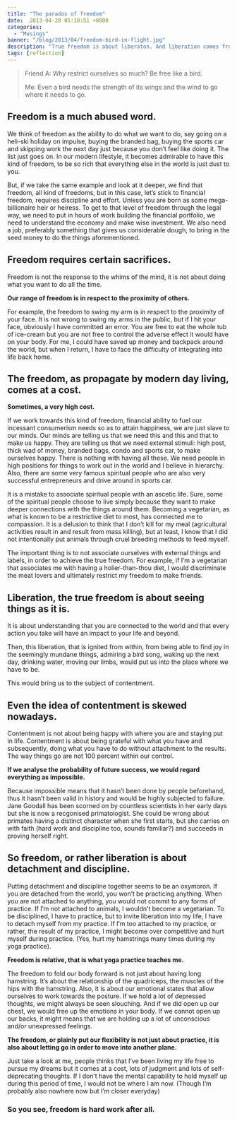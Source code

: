 ```yaml
---
title: "The paradox of freedom"
date:  2013-04-28 05:10:51 +0800
categories:
  - "Musings"
banner: "/blog/2013/04/freedom-bird-in-flight.jpg"
description: "True freedom is about liberaton. And liberation comes from discipline."
tags: [reflection]
---
```

<blockquote>
Friend A: Why restrict ourselves so much? Be free like a bird. <br/>

Me: Even a bird needs the strength of its wings and the wind to go where it needs to go.
</blockquote>

## Freedom is a much abused word.

We think of freedom as the ability to do what we want to do, say going on a heli-ski holiday on impulse, buying the branded bag, buying the sports car and skipping work the next day just because you don’t feel like doing it. The list just goes on. In our modern lifestyle, it becomes admirable to have this kind of freedom, to be so rich that everything else in the world is just dust to you.

But, if we take the same example and look at it deeper, we find that freedom, all kind of freedoms, but in this case, let’s stick to financial freedom, requires discipline and effort. Unless you are born as some mega-billionaire heir or heiress. To get to that level of freedom through the legal way, we need to put in hours of work building the financial portfolio, we need to understand the economy and make wise investment. We also need a job, preferably something that gives us considerable dough, to bring in the seed money to do the things aforementioned.

## Freedom requires certain sacrifices.

Freedom is not the response to the whims of the mind, it is not about doing what you want to do all the time.

**Our range of freedom is in respect to the proximity of others.**

For example, the freedom to swing my arm is in respect to the proximity of your face. It is not wrong to swing my arms in the public, but if I hit your face, obviously I have committed an error. You are free to eat the whole tub of ice-cream but you are not free to control the adverse effect it would have on your body. For me, I could have saved up money and backpack around the world, but when I return, I have to face the difficulty of integrating into life back home.

## The freedom, as propagate by modern day living, comes at a cost.

**Sometimes, a very high cost.**

If we work towards this kind of freedom, financial ability to fuel our incessant consumerism needs so as to attain happiness, we are just slave to our minds. Our minds are telling us that we need this and this and that to make us happy. They are telling us that we need external stimuli: high post, thick wad of money, branded bags, condo and sports car, to make ourselves happy. There is nothing with having all these. We need people in high positions for things to work out in the world and I believe in hierarchy. Also, there are some very famous spiritual people who are also very successful entrepreneurs and drive around in sports car.

It is a mistake to associate spiritual people with an ascetic life. Sure, some of the spiritual people choose to live simply because they want to make deeper connections with the things around them. Becoming a vegetarian, as what is known to be a restrictive diet to most, has connected me to compassion. It is a delusion to think that I don’t kill for my meal (agricultural activities result in and result from mass killing), but at least, I know that I did not intentionally put animals through cruel breeding methods to feed myself.

The important thing is to not associate ourselves with external things and labels, in order to achieve the true freedom. For example, if I’m a vegetarian that associates me with having a holier-than-thou diet, I would discriminate the meat lovers and ultimately restrict my freedom to make friends.

## Liberation, the true freedom is about seeing things as it is.

It is about understanding that you are connected to the world and that every action you take will have an impact to your life and beyond.

Then, this liberation, that is ignited from within, from being able to find joy in the seemingly mundane things, admiring a bird song, waking up the next day, drinking water, moving our limbs, would put us into the place where we have to be.

This would bring us to the subject of contentment.

## Even the idea of contentment is skewed nowadays.

Contentment is not about being happy with where you are and staying put in life. Contentment is about being grateful with what you have and subsequently, doing what you have to do without attachment to the results. The way things go are not 100 percent within our control.

**If we analyse the probability of future success, we would regard everything as impossible.**

Because impossible means that it hasn’t been done by people beforehand, thus it hasn’t been valid in history and would be highly subjected to failure. Jane Goodall has been scorned on by countless scientists in her early days but she is now a recgonised primatologist. She could be wrong about primates having a distinct character when she first starts, but she carries on with faith (hard work and discipline too, sounds familiar?) and succeeds in proving herself right.

## So freedom, or rather liberation is about detachment and discipline.

Putting detachment and discipline together seems to be an oxymoron. If you are detached from the world, you won’t be practicing anything. When you are not attached to anything, you would not commit to any forms of practice. If I’m not attached to animals, I wouldn’t become a vegetarian. To be disciplined, I have to practice, but to invite liberation into my life, I have to detach myself from my practice. If I’m too attached to my practice, or rather, the result of my practice, I might become over competitive and hurt myself during practice. (Yes, hurt my hamstrings many times during my yoga practice).

**Freedom is relative, that is what yoga practice teaches me.**

The freedom to fold our body forward is not just about having long hamstring. It’s about the relationship of the quadriceps, the muscles of the hips with the hamstring. Also, it is about our emotional states that allow ourselves to work towards the posture. If we hold a lot of depressed thoughts, we might always be seen slouching. And if we did open up our chest, we would free up the emotions in your body. If we cannot open up our backs, it might means that we are holding up a lot of unconscious and/or unexpressed feelings.

**The freedom, or plainly put our flexibility is not just about practice, it is also about letting go in order to move into another plane.**

Just take a look at me, people thinks that I’ve been living my life free to pursue my dreams but it comes at a cost, lots of judgment and lots of self-deprecating thoughts. If I don’t have the mental capability to hold myself up during this period of time, I would not be where I am now. (Though I’m probably also nowhere now but I’m closer everyday)

### So you see, freedom is hard work after all.
